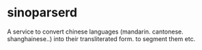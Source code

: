 sinoparserd
===========

A service to convert chinese languages (mandarin. cantonese. shanghainese..) into their transliterated form. to segment them etc.
